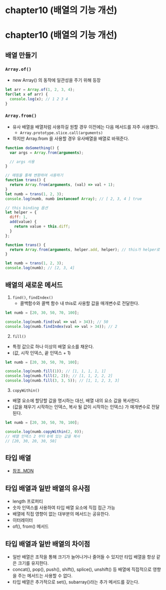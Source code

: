 # chapter10 (배열의 기능 개선)
# chapter10 (배열의 기능 개선)

## 배열 만들기
### `Array.of()`
* new Array() 의 동작에 일관성을 주기 위해 등장

```js
let arr = Array.of(1, 2, 3, 4);
for(let x of arr) {
  console.log(x); // 1 2 3 4 
}
```

### `Array.from()` 
* 유사 배열을 배열처럼 사용하길 원할 경우 이전에는 다음 메서드를 자주 사용했다.
    * `Array.prototype.slice.call(arguments)`
* 하지만 Array.from 을 사용할 경우 유사배열을 배열로 바꿔준다.

```js
function doSomething() {
  var args = Array.from(arguments);

  // args 사용
}

// 매핑을 통해 변환하여 사용하기
function trans() {
  return Array.from(arguments, (val) => val + 1);
}
let numb = trans(1, 2, 3);
console.log(numb, numb instanceof Array); // [ 2, 3, 4 ] true

// this binding 옵션
let helper = {
  diff: 1,
  add(value) {
    return value + this.diff;
  }
};

function trans() {
  return Array.from(arguments, helper.add, helper); // this가 helper로
}

let numb = trans(1, 2, 3);
console.log(numb); // [2, 3, 4]
```

## 배열의 새로운 메서드
1. `find()`, `findIndex()`
    * 콜백함수와 콜백 함수 내 this로 사용할 값을 매개변수로 전달한다.

```js
let numb = [20, 30, 50, 70, 100];

console.log(numb.find(val => val > 34)); // 50
console.log(numb.findIndex(val => val > 34)); // 2
```

2. `fill()`
* 특정 값으로 하나 이상의 배열 요소를 채운다.
* (값, 시작 인덱스, 끝 인덱스 + 1)

```js
let numb = [20, 30, 50, 70, 100];

console.log(numb.fill(1)); // [1, 1, 1, 1, 1]
console.log(numb.fill(2, 2)); // [1, 1, 2, 2, 2]
console.log(numb.fill(3, 3, 5)); // [1, 1, 2, 3, 3]
```

3. `copyWithin()`
* 배열 요소에 할당할 값을 명시하는 대신, 배열 내의 요소 값을 복사한다. 
* (값을 채우기 시작하는 인덱스, 복사 될 값이 시작하는 인덱스) 가 매개변수로 전달된다.

```js
let numb = [20, 30, 50, 70, 100];

console.log(numb.copyWithin(2, 0)); 
// 배열 인덱스 2 부터 0에 있는 값을 복사
// [20, 30, 20, 30, 50]
```

## 타입 배열
* [참조..MDN](https://developer.mozilla.org/en-US/docs/Web/JavaScript/Typed_arrays)

## 타입 배열과 일반 배열의 유사점
* length 프로퍼티
* 숫자 인덱스를 사용하여 타입 배열 요소에 직접 접근 가능
* 배열에 직접 영향이 없는 대부분의 메서드는 공유한다.
* 이터레이터
* of(), from() 메서드

## 타입 배열과 일반 배열의 차이점
* 일반 배열은 조작을 통해 크기가 늘어나거나 줄어들 수 있지만 타입 배열을 항상 같은 크기를 유지한다. 
* concat(), pop(), push(), shift(), splice(), unshift() 등 배열에 직접적으로 영향을 주는 메서드는 사용할 수 없다.
* 타입 배열은 추가적으로 set(), subarray()라는 추가 메서드를 갖는다.

